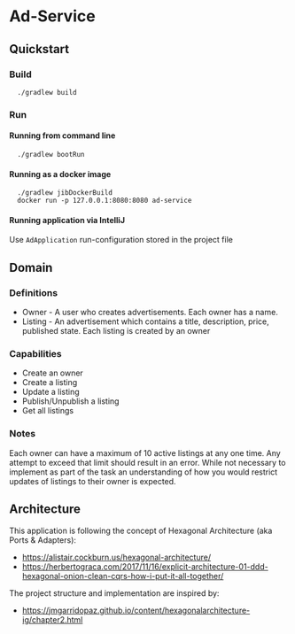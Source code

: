 # Ad-Service

## Quickstart

### Build

      ./gradlew build

### Run

#### Running from command line

      ./gradlew bootRun

#### Running as a docker image

      ./gradlew jibDockerBuild
      docker run -p 127.0.0.1:8080:8080 ad-service

#### Running application via IntelliJ

Use `AdApplication` run-configuration stored in the project file

## Domain

### Definitions 
- Owner - A user who creates advertisements. Each owner has a name.
- Listing - An advertisement which contains a title, description, price, published state. Each listing is created by an owner

### Capabilities
- Create an owner
- Create a listing
- Update a listing
- Publish/Unpublish a listing
- Get all listings

### Notes
Each owner can have a maximum of 10 active listings at any one time. Any attempt to
exceed that limit should result in an error. While not necessary to implement as part of the
task an understanding of how you would restrict updates of listings to their owner is
expected.

## Architecture
This application is following the concept of Hexagonal Architecture (aka Ports & Adapters):
- https://alistair.cockburn.us/hexagonal-architecture/
- https://herbertograca.com/2017/11/16/explicit-architecture-01-ddd-hexagonal-onion-clean-cqrs-how-i-put-it-all-together/

The project structure and implementation are inspired by:
- https://jmgarridopaz.github.io/content/hexagonalarchitecture-ig/chapter2.html